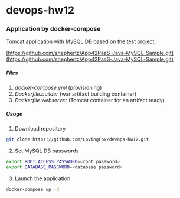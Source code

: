 # devops-hw12

### Application by docker-compose

Tomcat application with MySQL DB based on the test project:

[https://github.com/shephertz/App42PaaS-Java-MySQL-Sample.git](https://github.com/shephertz/App42PaaS-Java-MySQL-Sample.git)

##### Files

1. *docker-compose.yml* (provisioning)
2. *Dockerfile.builder* (war artifact building container)
3. *Dockerfile.webserver* (Tomcat container for an artifact ready)

##### Usage

1. Download repository
```bash
git clone https://github.com/LovingFox/devops-hw12.git
```
2. Set MySQL DB passwords
```bash
export ROOT_ACCESS_PASSWORD=<root password>
export DATABASE_PASSWORD=<database password>
```
3. Launch the application
```bash
docker-compose up -d
```
